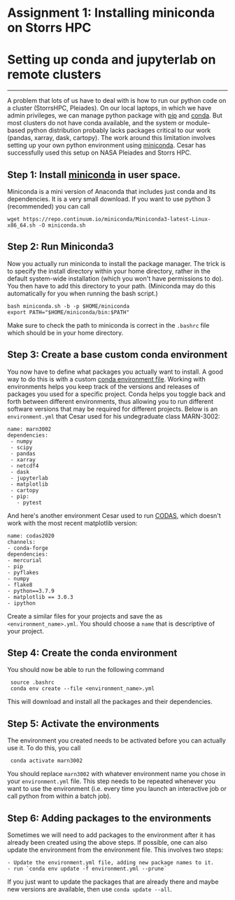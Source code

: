 # Assignment 1: Installing miniconda on Storrs HPC

# Setting up conda and jupyterlab on remote clusters
----------------------------------------------------

A problem that lots of us have to deal with is how to run our python code on a
cluster (StorrsHPC, Pleiades). On our local laptops, in which we have admin
privileges, we can manage python package with
[pip](https://pypi.org/project/pip/) and
[conda](https://docs.conda.io/en/latest/). But most clusters do not have conda
available, and the system or module-based python distribution probably lacks packages critical to our work (pandas, xarray, dask, cartopy). The work around
this limitation involves setting up your own python environment using [miniconda](https://docs.conda.io/en/latest/miniconda.html). Cesar has successfully used this setup on NASA Pleiades and Storrs HPC.

## Step 1: Install [miniconda](https://docs.conda.io/en/latest/miniconda.html) in user space.

Miniconda is a mini version of Anaconda that includes just conda and its dependencies. It is a very small download. If you want to use python 3 (recommended) you can call

    wget https://repo.continuum.io/miniconda/Miniconda3-latest-Linux-x86_64.sh -O miniconda.sh

## Step 2: Run Miniconda3

Now you actually run miniconda to install the package manager. The trick is to specify the install directory within your home directory, rather in the default system-wide installation (which you won't have permissions to do). You then have to add this directory to your path. (Miniconda may do this automatically for you when running the bash script.)

    bash miniconda.sh -b -p $HOME/miniconda
    export PATH="$HOME/miniconda/bin:$PATH"

Make sure to check the path to miniconda is correct in the `.bashrc` file which should be in your home directory.

## Step 3: Create a base custom conda environment 
You now have to define what packages you actually want to install. A good way to do this is with a custom [conda environment file](https://docs.conda.io/projects/conda/en/latest/user-guide/tasks/manage-environments.html#creating-an-environment-from-an-environment-yml-file). Working with environments helps you keep track of the versions and releases of packages you used for a specific project. Conda helps you toggle back and forth between different environments, thus allowing you to run different software versions that may be required for different projects.  Below is an `environment.yml` that Cesar used for his undegraduate class MARN-3002: 

    name: marn3002
    dependencies:
     - numpy
     - scipy
     - pandas
     - xarray
     - netcdf4
     - dask
     - jupyterlab
     - matplotlib
     - cartopy
     - pip:
       - pytest

And here's another environment Cesar used to run [CODAS](https://currents.soest.hawaii.edu/docs/adcp_doc/), which doesn't work with the most recent matplotlib version:

    name: codas2020
    channels:
    - conda-forge
    dependencies:
    - mercurial
    - pip
    - pyflakes
    - numpy
    - flake8
    - python==3.7.9
    - matplotlib == 3.0.3
    - ipython

Create a similar files for your projects and save the as
`<environment_name>.yml`. You should choose a `name` that is descriptive of your project.

## Step 4: Create the conda environment

You should now be able to run the following command

     source .bashrc
     conda env create --file <environment_name>.yml

This will download and install all the packages and their dependencies.

## Step 5: Activate the environments

The environment you created needs to be activated before you can actually use it. To do this, you call

     conda activate marn3002

You should replace `marn3002` with whatever environment name you chose in your `environment.yml` file. This step needs to be repeated whenever you want to use the environment (i.e. every time you launch an interactive job or call python from within a batch job).

## Step 6: Adding packages to the environments

Sometimes we will need to add packages to the environment after it has already been created using the above steps. If possible, one can also update the environment from the environment file. This involves two steps:

    - Update the environment.yml file, adding new package names to it. 
    - run `conda env update -f environment.yml --prune` 

If you just want to update the packages that are already there and maybe new versions are available, then use `conda update --all`.



